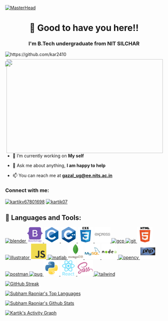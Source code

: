 [![MasterHead](https://indoanalytica.com/static/images/bannerr.gif)](https://gazal04.io)
<!-- https://chkskills.com/wp-content/uploads/2020/04/banner-bg.gif -->
<h1 align="center">👋 Good to have you here!!</h1>
<h3 align="center">I'm B.Tech undergraduate from NIT SILCHAR</h3>



<p align="left"> <img src="https://komarev.com/ghpvc/?username=kar2410&label=Profile%20views&color=0e75b6&style=flat" alt="https://github.com/kar2410" width="200px" height="30px" /> </p>


<p align="left"> <a href="https://twitter.com/kartikv67801698" target="blank"><img src="https://img.shields.io/twitter/follow/kartikv67801698?logo=twitter&style=for-the-badge"/></a> </p>


<img style="margin-top: -40px" align="right" width="500" height="300"  src="https://code.ankitpathshala.com/wp-content/uploads/2020/12/homeAvatar.gif"> 



- 🔭 I’m currently working on **My self**

- 💬 Ask me about anything, **I am happy to help**

- 📫 You can reach me at **gazal_ug@ee.nits.ac.in**







<h3 align="left">Connect with me:</h3>
<p align="left">
<a href="https://twitter.com/kartikv67801698" target="blank"><img align="center" src="https://raw.githubusercontent.com/rahuldkjain/github-profile-readme-generator/master/src/images/icons/Social/twitter.svg" alt="kartikv67801698" height="30" width="40" /></a>
<a href="https://linkedin.com/in/kartik07" target="blank"><img align="center" src="https://raw.githubusercontent.com/rahuldkjain/github-profile-readme-generator/master/src/images/icons/Social/linked-in-alt.svg" alt="kartik07" height="30" width="40" /></a>
</p>

<!-- <h3 align="left">Languages and Tools:</h3> -->
## 🚀 Languages and Tools:
 <p align="left">
      <a href="https://www.blender.org/" target="_blank" rel="noreferrer">
        <img
          src="https://download.blender.org/branding/community/blender_community_badge_white.svg"
          alt="blender"
          width="50"
          height="50"
        />
      </a>
      <a href="https://getbootstrap.com" target="_blank" rel="noreferrer">
        <img
          src="https://raw.githubusercontent.com/devicons/devicon/master/icons/bootstrap/bootstrap-plain-wordmark.svg"
          alt="bootstrap"
          width="50"
          height="50"
        />
      </a>
      <a href="https://www.cprogramming.com/" target="_blank" rel="noreferrer">
        <img
          src="https://raw.githubusercontent.com/devicons/devicon/master/icons/c/c-original.svg"
          alt="c"
          width="50"
          height="50"
        />
      </a>
      <a href="https://www.w3schools.com/cpp/" target="_blank" rel="noreferrer">
        <img
          src="https://raw.githubusercontent.com/devicons/devicon/master/icons/cplusplus/cplusplus-original.svg"
          alt="cplusplus"
          width="50"
          height="50"
        />
      </a>
      <a href="https://www.w3schools.com/css/" target="_blank" rel="noreferrer">
        <img
          src="https://raw.githubusercontent.com/devicons/devicon/master/icons/css3/css3-original-wordmark.svg"
          alt="css3"
          width="50"
          height="50"
        />
      </a>
      <a href="https://expressjs.com" target="_blank" rel="noreferrer">
        <img
          src="https://raw.githubusercontent.com/devicons/devicon/master/icons/express/express-original-wordmark.svg"
          alt="express"
          width="50"
          height="50"
        />
      </a>
      <a href="https://cloud.google.com" target="_blank" rel="noreferrer">
        <img
          src="https://www.vectorlogo.zone/logos/google_cloud/google_cloud-icon.svg"
          alt="gcp"
          width="50"
          height="50"
        />
      </a>
      <a href="https://git-scm.com/" target="_blank" rel="noreferrer">
        <img
          src="https://www.vectorlogo.zone/logos/git-scm/git-scm-icon.svg"
          alt="git"
          width="50"
          height="50"
        />
      </a>
      <a href="https://www.w3.org/html/" target="_blank" rel="noreferrer">
        <img
          src="https://raw.githubusercontent.com/devicons/devicon/master/icons/html5/html5-original-wordmark.svg"
          alt="html5"
          width="50"
          height="50"
        />
      </a>
      <a
        href="https://www.adobe.com/in/products/illustrator.html"
        target="_blank"
        rel="noreferrer"
      >
        <img
          src="https://www.vectorlogo.zone/logos/adobe_illustrator/adobe_illustrator-icon.svg"
          alt="illustrator"
          width="50"
          height="50"
        />
      </a>
      <a
        href="https://developer.mozilla.org/en-US/docs/Web/JavaScript"
        target="_blank"
        rel="noreferrer"
      >
        <img
          src="https://raw.githubusercontent.com/devicons/devicon/master/icons/javascript/javascript-original.svg"
          alt="javascript"
          width="50"
          height="50"
        />
      </a>
      <a href="https://www.mathworks.com/" target="_blank" rel="noreferrer">
        <img
          src="https://upload.wikimedia.org/wikipedia/commons/2/21/Matlab_Logo.png"
          alt="matlab"
          width="50"
          height="50"
        />
      </a>
      <a href="https://www.mongodb.com/" target="_blank" rel="noreferrer">
        <img
          src="https://raw.githubusercontent.com/devicons/devicon/master/icons/mongodb/mongodb-original-wordmark.svg"
          alt="mongodb"
          width="50"
          height="50"
        />
      </a>
      <a href="https://www.mysql.com/" target="_blank" rel="noreferrer">
        <img
          src="https://raw.githubusercontent.com/devicons/devicon/master/icons/mysql/mysql-original-wordmark.svg"
          alt="mysql"
          width="50"
          height="50"
        />
      </a>
      <a href="https://nodejs.org" target="_blank" rel="noreferrer">
        <img
          src="https://raw.githubusercontent.com/devicons/devicon/master/icons/nodejs/nodejs-original-wordmark.svg"
          alt="nodejs"
          width="50"
          height="50"
        />
      </a>
      <a href="https://opencv.org/" target="_blank" rel="noreferrer">
        <img
          src="https://www.vectorlogo.zone/logos/opencv/opencv-icon.svg"
          alt="opencv"
          width="50"
          height="50"
        />
      </a>
      <a href="https://www.php.net" target="_blank" rel="noreferrer">
        <img
          src="https://raw.githubusercontent.com/devicons/devicon/master/icons/php/php-original.svg"
          alt="php"
          width="50"
          height="50"
        />
      </a>
      <a href="https://postman.com" target="_blank" rel="noreferrer">
        <img
          src="https://www.vectorlogo.zone/logos/getpostman/getpostman-icon.svg"
          alt="postman"
          width="50"
          height="50"
        />
      </a>
      <a href="https://pugjs.org" target="_blank" rel="noreferrer">
        <img
          src="https://cdn.worldvectorlogo.com/logos/pug.svg"
          alt="pug"
          width="50"
          height="50"
        />
      </a>
      <a href="https://www.python.org" target="_blank" rel="noreferrer">
        <img
          src="https://raw.githubusercontent.com/devicons/devicon/master/icons/python/python-original.svg"
          alt="python"
          width="50"
          height="50"
        />
      </a>
      <a href="https://reactjs.org/" target="_blank" rel="noreferrer">
        <img
          src="https://raw.githubusercontent.com/devicons/devicon/master/icons/react/react-original-wordmark.svg"
          alt="react"
          width="50"
          height="50"
        />
      </a>
      <a href="https://sass-lang.com" target="_blank" rel="noreferrer">
        <img
          src="https://raw.githubusercontent.com/devicons/devicon/master/icons/sass/sass-original.svg"
          alt="sass"
          width="50"
          height="50"
        />
      </a>
      <a href="https://tailwindcss.com/" target="_blank" rel="noreferrer">
        <img
          src="https://www.vectorlogo.zone/logos/tailwindcss/tailwindcss-icon.svg"
          alt="tailwind"
          width="50"
          height="50"
        />
      </a>
    </p>



[![GitHub Streak](https://github-readme-streak-stats.herokuapp.com/?user=kar2410&theme=algolia)](https://git.io/streak-stats)



    
  <a href="https://github.com/kar2410/github-readme-stats"><img alt="Subham Raoniar's Top Languages" src="https://github-readme-stats.vercel.app/api/top-langs/?username=kar2410&langs_count=8&count_private=true&layout=compact&theme=react&hide_border=true&bg_color=0D1117" /></a>
  
 <a href="https://github.com/kar2410/github-readme-stats"><img alt="Subham Raoniar's Github Stats" src="https://github-readme-stats.vercel.app/api?username=kar2410&show_icons=true&count_private=true&theme=react&hide_border=true&bg_color=0D1117" /></a>
 



<a href="https://github.com/kar2410/github-readme-activity-graph"><img alt="Kartik's Activity Graph" src="https://activity-graph.herokuapp.com/graph?username=kar2410&bg_color=0D1117&color=5BCDEC&line=5BCDEC&point=FFFFFF&hide_border=true" /></a>







